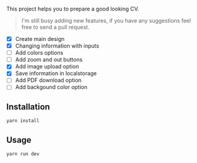 This project helps you to prepare a good looking CV.

> I'm still busy adding new features, if you have any suggestions feel free to send a pull request.

- [x] Create main design
- [x] Changing information with inputs
- [ ] Add colors options
- [ ] Add zoom and out buttons
- [x] Add image upload option
- [x] Save information in localstorage
- [ ] Add PDF download option
- [ ] Add backgound color option

## Installation

```bash
yarn install
```

## Usage

```bash
yarn run dev
```
